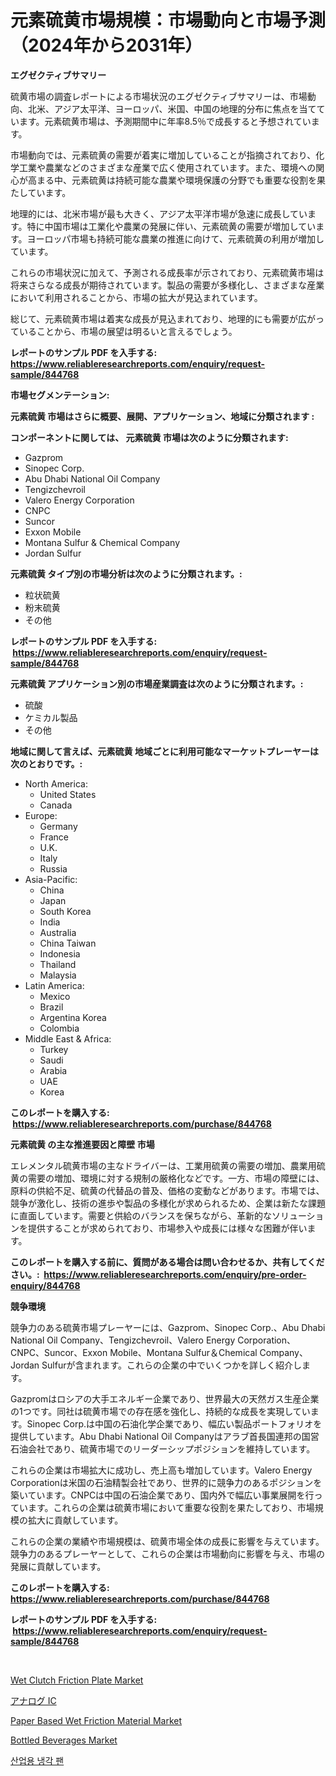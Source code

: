 <p><h1>元素硫黄市場規模：市場動向と市場予測（2024年から2031年）</h1></p><p><strong>エグゼクティブサマリー</strong></p>
<p><p>硫黄市場の調査レポートによる市場状況のエグゼクティブサマリーは、市場動向、北米、アジア太平洋、ヨーロッパ、米国、中国の地理的分布に焦点を当てています。元素硫黄市場は、予測期間中に年率8.5％で成長すると予想されています。</p><p>市場動向では、元素硫黄の需要が着実に増加していることが指摘されており、化学工業や農業などのさまざまな産業で広く使用されています。また、環境への関心が高まる中、元素硫黄は持続可能な農業や環境保護の分野でも重要な役割を果たしています。</p><p>地理的には、北米市場が最も大きく、アジア太平洋市場が急速に成長しています。特に中国市場は工業化や農業の発展に伴い、元素硫黄の需要が増加しています。ヨーロッパ市場も持続可能な農業の推進に向けて、元素硫黄の利用が増加しています。</p><p>これらの市場状況に加えて、予測される成長率が示されており、元素硫黄市場は将来さらなる成長が期待されています。製品の需要が多様化し、さまざまな産業において利用されることから、市場の拡大が見込まれています。</p><p>総じて、元素硫黄市場は着実な成長が見込まれており、地理的にも需要が広がっていることから、市場の展望は明るいと言えるでしょう。</p></p>
<p><strong>レポートのサンプル PDF を入手する: <a href="https://www.reliableresearchreports.com/enquiry/request-sample/844768">https://www.reliableresearchreports.com/enquiry/request-sample/844768</a></strong></p>
<p><strong>市場セグメンテーション:</strong></p>
<p><strong> 元素硫黄 市場はさらに概要、展開、アプリケーション、地域に分類されます :</strong></p>
<p><strong>コンポーネントに関しては、 元素硫黄 市場は次のように分類されます: &nbsp;</strong></p>
<p><ul><li>Gazprom</li><li>Sinopec Corp.</li><li>Abu Dhabi National Oil Company</li><li>Tengizchevroil</li><li>Valero Energy Corporation</li><li>CNPC</li><li>Suncor</li><li>Exxon Mobile</li><li>Montana Sulfur & Chemical Company</li><li>Jordan Sulfur</li></ul></p>
<p><strong> 元素硫黄 タイプ別の市場分析は次のように分類されます。:</strong></p>
<p><ul><li>粒状硫黄</li><li>粉末硫黄</li><li>その他</li></ul></p>
<p><strong>レポートのサンプル PDF を入手する: &nbsp;<a href="https://www.reliableresearchreports.com/enquiry/request-sample/844768">https://www.reliableresearchreports.com/enquiry/request-sample/844768</a></strong></p>
<p><strong> 元素硫黄 アプリケーション別の市場産業調査は次のように分類されます。:</strong></p>
<p><ul><li>硫酸</li><li>ケミカル製品</li><li>その他</li></ul></p>
<p><strong>地域に関して言えば、元素硫黄 地域ごとに利用可能なマーケットプレーヤーは次のとおりです。:</strong></p>
<p><ul>
    <li>
        North America:
        <ul>
            <li>United States</li>
            <li>Canada</li>
        </ul>
    </li>
    <li>
        Europe:
        <ul>
            <li>Germany</li>
            <li>France</li>
            <li>U.K.</li>
            <li>Italy</li>
            <li>Russia</li>
        </ul>
    </li>
    <li>
        Asia-Pacific:
        <ul>
            <li>China</li>
            <li>Japan</li>
            <li>South Korea</li>
            <li>India</li>
            <li>Australia</li>
            <li>China Taiwan</li>
            <li>Indonesia</li>
            <li>Thailand</li>
            <li>Malaysia</li>
        </ul>
    </li>
    <li>
        Latin America:
        <ul>
            <li>Mexico</li>
            <li>Brazil</li>
            <li>Argentina Korea</li>
            <li>Colombia</li>
        </ul>
    </li>
    <li>
        Middle East & Africa:
        <ul>
            <li>Turkey</li>
            <li>Saudi</li>
            <li>Arabia</li>
            <li>UAE</li>
            <li>Korea</li>
        </ul>
    </li>
    </ul></p>
<p><strong>このレポートを購入する: &nbsp;<a href="https://www.reliableresearchreports.com/purchase/844768">https://www.reliableresearchreports.com/purchase/844768</a></strong></p>
<p><strong>元素硫黄 の主な推進要因と障壁 市場</strong></p>
<p><p>エレメンタル硫黄市場の主なドライバーは、工業用硫黄の需要の増加、農業用硫黄の需要の増加、環境に対する規制の厳格化などです。一方、市場の障壁には、原料の供給不足、硫黄の代替品の普及、価格の変動などがあります。市場では、競争が激化し、技術の進歩や製品の多様化が求められるため、企業は新たな課題に直面しています。需要と供給のバランスを保ちながら、革新的なソリューションを提供することが求められており、市場参入や成長には様々な困難が伴います。</p></p>
<p><strong>このレポートを購入する前に、質問がある場合は問い合わせるか、共有してください。:&nbsp; <a href="https://www.reliableresearchreports.com/enquiry/pre-order-enquiry/844768">https://www.reliableresearchreports.com/enquiry/pre-order-enquiry/844768</a></strong></p>
<p><strong>競争環境</strong></p>
<p><p>競争力のある硫黄市場プレーヤーには、Gazprom、Sinopec Corp.、Abu Dhabi National Oil Company、Tengizchevroil、Valero Energy Corporation、CNPC、Suncor、Exxon Mobile、Montana Sulfur＆Chemical Company、Jordan Sulfurが含まれます。これらの企業の中でいくつかを詳しく紹介します。</p><p>Gazpromはロシアの大手エネルギー企業であり、世界最大の天然ガス生産企業の1つです。同社は硫黄市場での存在感を強化し、持続的な成長を実現しています。Sinopec Corp.は中国の石油化学企業であり、幅広い製品ポートフォリオを提供しています。Abu Dhabi National Oil Companyはアラブ首長国連邦の国営石油会社であり、硫黄市場でのリーダーシップポジションを維持しています。</p><p>これらの企業は市場拡大に成功し、売上高も増加しています。Valero Energy Corporationは米国の石油精製会社であり、世界的に競争力のあるポジションを築いています。CNPCは中国の石油企業であり、国内外で幅広い事業展開を行っています。これらの企業は硫黄市場において重要な役割を果たしており、市場規模の拡大に貢献しています。</p><p>これらの企業の業績や市場規模は、硫黄市場全体の成長に影響を与えています。競争力のあるプレーヤーとして、これらの企業は市場動向に影響を与え、市場の発展に貢献しています。</p></p>
<p><strong>このレポートを購入する: &nbsp; <a href="https://www.reliableresearchreports.com/purchase/844768">https://www.reliableresearchreports.com/purchase/844768</a></strong></p>
<p><strong>レポートのサンプル PDF を入手する: &nbsp;<a href="https://www.reliableresearchreports.com/enquiry/request-sample/844768">https://www.reliableresearchreports.com/enquiry/request-sample/844768</a></strong><strong></strong></p>
<p>&nbsp;</p>
<p><p><a href="https://issuu.com/reportprime-2/docs/wet-clutch-friction-plate-market-size-2030.pptx">Wet Clutch Friction Plate Market</a></p><p><a href="https://github.com/lily-u-genius/Market-Research-Report-List-1/blob/main/600669117575.md">アナログ IC</a></p><p><a href="https://issuu.com/reportprime-2/docs/paper-based-wet-friction-material-market-size-2030">Paper Based Wet Friction Material Market</a></p><p><a href="https://github.com/dringals/Market-Research-Report-List-3/blob/main/bottled-beverages-market.md">Bottled Beverages Market</a></p><p><a href="https://github.com/OwenHamiytll568745/Market-Research-Report-List-1/blob/main/211342916184.md">산업용 냉각 팬</a></p></p>